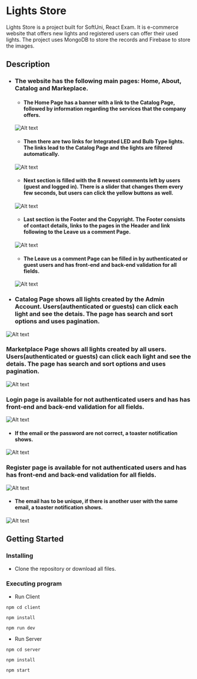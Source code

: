 # Lights Store

Lights Store is a project built for SoftUni, React Exam. It is e-commerce website that offers new lights and registered users can offer their used lights. The project uses MongoDB to store the records and Firebase to store the images.

## Description

* ### The website has the following main pages: Home, About, Catalog and Markeplace. 
    - #### The Home Page has a banner with a link to the Catalog Page, followed by information regarding the services that the company offers. 
    ![Alt text](images-readme/home-services.png)

    - #### Then there are two links for Integrated LED and Bulb Type lights. The links lead to the Catalog Page and the lights are filtered automatically. 
    ![Alt text](images-readme/our-lights.png)

    - #### Next section is filled with the 8 newest comments left by users (guest and logged in). There is a slider that changes them every few seconds, but users can click the yellow buttons as well.
    ![Alt text](images-readme/comments.png)

    - #### Last section is the Footer and the Copyright. The Footer consists of contact details, links to the pages in the Header and link following to the Leave us a comment Page.
    ![Alt text](images-readme/footer-copyright.png)

    - #### The Leave us a comment Page can be filled in by authenticated or guest users and has front-end and back-end validation for all fields. 
    ![Alt text](images-readme/leave-us-comment.png)


* ### Catalog Page shows all lights created by the Admin Account. Users(authenticated or guests) can click each light and see the detais. The page has search and sort options and uses pagination.
![Alt text](images-readme/catalog.png)

### Marketplace Page shows all lights created by all users. Users(authenticated or guests) can click each light and see the detais. The page has search and sort options and uses pagination.
![Alt text](images-readme/marketplace.png)

### Login page is available for not authenticated users and has has front-end and back-end validation for all fields.
![Alt text](images-readme/login.png)

* #### If the email or the password are not correct, a toaster notification shows.
![Alt text](images-readme/login-wrong.png)

### Register page is available for not authenticated users and has has front-end and back-end validation for all fields. 
![Alt text](images-readme/register.png)

* #### The email has to be unique, if there is another user with the same email, a toaster notification shows.
 ![Alt text](images-readme/register-wrong.png)

## Getting Started

### Installing

* Clone the repository or download all files.

### Executing program
* Run Client
```
npm cd client
```
```
npm install
```
```
npm run dev
```

* Run Server
```
npm cd server
```
```
npm install
```
```
npm start
```
